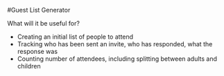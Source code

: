 #Guest List Generator

What will it be useful for?
* Creating an initial list of people to attend
* Tracking who has been sent an invite, who has responded, what the response was
* Counting number of attendees, including splitting between adults and children
